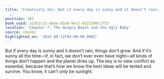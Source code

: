 ```yaml
---
title: 'Creativity Inc: But if every day is sunny and it doesn’t rain, things don’t
  …'
position: 103
book_uuid: a1351c21-deba-45a0-9ec2-6322200c1753
location: 'Chapter 7: The Hungry Beast and the Ugly Baby'
source: ibooks
highlighted_on: '2015-09-13T04:00:00.000Z'
---
```


But if every day is sunny and it doesn’t rain, things don’t grow. And if it’s sunny all the time—if, in fact, we don’t ever even have night—all kinds of things don’t happen and the planet dries up. The key is to view conflict as essential, because that’s how we know the best ideas will be tested and survive. You know, it can’t only be sunlight.